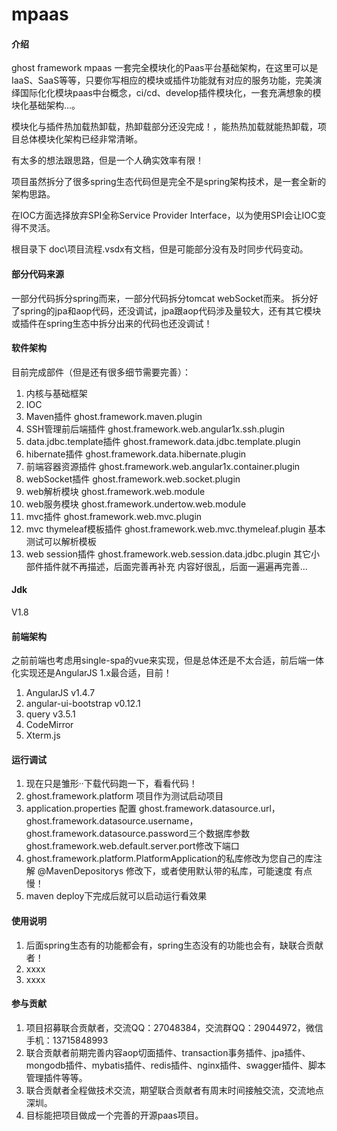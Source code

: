# mpaas

#### 介绍
ghost framework mpaas 一套完全模块化的Paas平台基础架构，在这里可以是IaaS、SaaS等等，只要你写相应的模块或插件功能就有对应的服务功能，完美演绎国际化化模块paas中台概念，ci/cd、develop插件模块化，一套充满想象的模块化基础架构...。

模块化与插件热加载热卸载，热卸载部分还没完成！，能热热加载就能热卸载，项目总体模块化架构已经非常清晰。

有太多的想法跟思路，但是一个人确实效率有限！

项目虽然拆分了很多spring生态代码但是完全不是spring架构技术，是一套全新的架构思路。

在IOC方面选择放弃SPI全称Service Provider Interface，以为使用SPI会让IOC变得不灵活。

根目录下 doc\项目流程.vsdx有文档，但是可能部分没有及时同步代码变动。

#### 部分代码来源

一部分代码拆分spring而来，一部分代码拆分tomcat webSocket而来。
拆分好了spring的jpa和aop代码，还没调试，jpa跟aop代码涉及量较大，还有其它模块或插件在spring生态中拆分出来的代码也还没调试！

#### 软件架构

目前完成部件（但是还有很多细节需要完善）：
1.  内核与基础框架
2.  IOC
3.  Maven插件 ghost.framework.maven.plugin
4.  SSH管理前后端插件 ghost.framework.web.angular1x.ssh.plugin
5.  data.jdbc.template插件 ghost.framework.data.jdbc.template.plugin
6.  hibernate插件 ghost.framework.data.hibernate.plugin
7.  前端容器资源插件 ghost.framework.web.angular1x.container.plugin
8.  webSocket插件 ghost.framework.web.socket.plugin
9.  web解析模块 ghost.framework.web.module
10. web服务模块 ghost.framework.undertow.web.module
11. mvc插件 ghost.framework.web.mvc.plugin
12. mvc thymeleaf模板插件 ghost.framework.web.mvc.thymeleaf.plugin 基本测试可以解析模板
13. web session插件 ghost.framework.web.session.data.jdbc.plugin
其它小部件插件就不再描述，后面完善再补充
内容好很乱，后面一遍遍再完善...

#### Jdk

V1.8

#### 前端架构

之前前端也考虑用single-spa的vue来实现，但是总体还是不太合适，前后端一体化实现还是AngularJS 1.x最合适，目前！

1. AngularJS v1.4.7
2. angular-ui-bootstrap v0.12.1
3. query v3.5.1
4. CodeMirror 
5. Xterm.js

#### 运行调试

1.  现在只是雏形··下载代码跑一下，看看代码！
2.  ghost.framework.platform 项目作为测试启动项目
3.  application.properties 配置 ghost.framework.datasource.url，ghost.framework.datasource.username， 
    ghost.framework.datasource.password三个数据库参数
    ghost.framework.web.default.server.port修改下端口
4.  ghost.framework.platform.PlatformApplication的私库修改为您自己的库注解 @MavenDepositorys 修改下，或者使用默认带的私库，可能速度 
    有点慢！
5.  maven deploy下完成后就可以启动运行看效果
#### 使用说明

1.  后面spring生态有的功能都会有，spring生态没有的功能也会有，缺联合贡献者！
2.  xxxx
3.  xxxx

#### 参与贡献

1.  项目招募联合贡献者，交流QQ：27048384，交流群QQ：29044972，微信手机：13715848993
2.  联合贡献者前期完善内容aop切面插件、transaction事务插件、jpa插件、mongodb插件、mybatis插件、redis插件、nginx插件、swagger插件、脚本管理插件等等。
3.  联合贡献者全程做技术交流，期望联合贡献者有周末时间接触交流，交流地点深圳。
4.  目标能把项目做成一个完善的开源paas项目。
